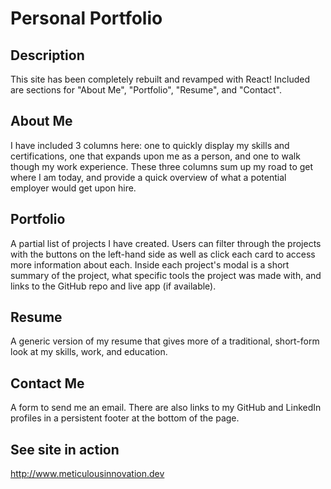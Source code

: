 # Personal Portfolio

**Description**
---
This site has been completely rebuilt and revamped with React! Included are sections for "About Me", "Portfolio", "Resume", and "Contact".

**About Me**
---
I have included 3 columns here: one to quickly display my skills and certifications, one that expands upon me as a person, and one to walk though my work experience.  These three columns sum up my road to get where I am today, and provide a quick overview of what a potential employer would get upon hire.

**Portfolio**
---
A partial list of projects I have created.  Users can filter through the projects with the buttons on the left-hand side as well as click each card to access more information about each.  Inside each project's modal is a short summary of the project, what specific tools the project was made with, and links to the GitHub repo and live app (if available).

**Resume**
---
A generic version of my resume that gives more of a traditional, short-form look at my skills, work, and education.

**Contact Me**
---
A form to send me an email.  There are also links to my GitHub and LinkedIn profiles in a persistent footer at the bottom of the page.


**See site in action**
---
http://www.meticulousinnovation.dev
